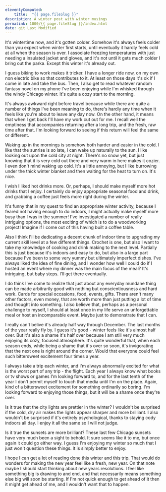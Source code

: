 ```yaml
---
eleventyComputed:
    title:  "{{ page.fileSlug }}"
description: A winter post with winter musings
permalink: 1000/{{ page.fileSlug }}/index.html
date: git Last Modified
---
```


It's wintertime now, and it's gotten colder. Somehow it's always feels colder than you expect when winter first starts, until eventually it hardly feels cold at all when the season is over. I associate freezing temperatures with just needing a insulated jacket and gloves, and it's not until it gets much colder I bring out the parka. Except this winter it's already out.

I guess biking to work makes it tricker. I have a longer ride now, on my own non electric bike so that contributes to it. At least on those days it's ok if I come in late and take the bus. Then, I also get to read whatever random fantasy novel on my phone I've been enjoying while I'm whisked through the windy Chicago winter. It's quite a cozy start to the morning.

It's always awkward right before travel because while there are quite a number of things I've been meaning to do, there's hardly any time when it feels like you're about to leave any day now. On the other hand, it means that when I get back I'll have my work cut out for me. I recall well the emptiness that accompanies returning after a long trip, and the fresh, raw time after that. I'm looking forward to seeing if this return will feel the same or different.

Waking up in the mornings is somehow both harder and easier in the cold. I like that the sunrise is so late, I can wake up naturally to the sun. I like looking out upon the cold city at night. There's no snow yet, but just knowing that it is very cold out there and very warm in here makes it cozier. I even don't mind waking up cold. It's a little annoying, but I like burrowing under the thick winter blanket and then waiting for the heat to turn on. It's nice.

I wish I liked hot drinks more. Or, perhaps, I should make myself more hot drinks that I enjoy. I certainly do enjoy appropriate seasonal food and drink, and grabbing a coffee just feels more right during the winter.

It's funny that in my quest to find an appropriate winter activity, because I feared not having enough to do indoors, I might actually make myself more busy than I was in the summer! I've investigated a number of really intriguing options, the most exciting of which is to do a woodworking project! Imagine if I come out of this having built a coffee table.

Also I think I'll be dedicating a decent chunk of indoor time to upgrading my current skill level at a few different things. Crochet is one, but also I want to take my knowledge of cooking and drink making to the next level. Partially this is just because it's indoors and easy to do, but also in a large part because I've been to some very yummy but ultimately imperfect dishes. I've always liked the idea of fine dining, and I wonder how well I could do if I hosted an event where my dinner was the main focus of the meal? It's intriguing, but baby steps. I'll get there eventually.

I do think I've come to realize that just about any everyday mundane thing can be made arbitrarily good with nothing but conscientiousness and hard work. Cards for special occasions, food, events, gifts. There aren't many other factors, even money, that are worth more than just putting a lot of time and thought into something. I also believe that, perhaps as a personal challenge to myself, I should at least once in my life serve an unforgettable meal or host an incomparable event. Maybe just to demonstrate that I can.

I really can't belive it's already half way through December. The last months of the year really fly by. I guess it's good - winter feels like it's almost half over. But it's also a shame it's half over because I am still very much enjoying its cozy, focused atmosphere. It's quite wonderful that, when each season ends, while being a shame that it's over so soon, it's invigorating that the next one is right around the corner. Would that everyone could feel such bittersweet excitement four times a year.

I always take a trip each winter, and I'm always abnormally excited for what is the worst part of any trip - the flight. Each year I always know what books or tv shows or games I'm looking forward to, and for the last tenth of the year I don't permit myself to touch that media until I'm on the place. Again, kind of a bittersweet excitement for something ordinarily so boring. I'm looking forward to enjoying those things, but it will be a shame once they're over.

Is it true that the city lights are prettier in the winter? I wouldn't be surprised if the cold, dry air makes the lights appear sharper and more brilliant. I also wouldn't be surprised if it's entirely psychological, thanks to staying cody indoors all day. I enjoy it all the same so I will not judge.

Is it true the sunsets are more brilliant? These last few Chicago sunsets have very much been a sight to behold. It sure seems like it to me, but once again it could go either way. I guess I'm enjoying my winter so much that I just won't question these things. It is simply better to enjoy.

I hope I can get a lot of reading done this winter and this trip. That would do wonders for making the new year feel like a fresh, new year. On that note maybe I should start thinking about new years resolutions. I feel like something big is drawing to and end, and that necessarily means something else big will soon be starting. If I'm not quick enough to get ahead of it then it might get ahead of me, and I wouldn't want that to happen.